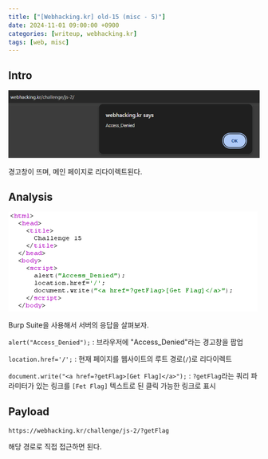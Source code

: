 ```yaml
---
title: ["[Webhacking.kr] old-15 (misc - 5)"]
date: 2024-11-01 09:00:00 +0900
categories: [writeup, webhacking.kr]
tags: [web, misc]
---
```

## Intro
![문제 설명](assets/img/writeup/webhacking.kr/old-15/recon.png)

경고창이 뜨며, 메인 페이지로 리다이렉트된다.

## Analysis
![문제 분석](assets/img/writeup/webhacking.kr/old-15/analysis.png)

Burp Suite을 사용해서 서버의 응답을 살펴보자.

`alert("Access_Denied");` : 브라우저에 "Access_Denied"라는 경고창을 팝업

`location.href='/';` : 현재 페이지를 웹사이트의 루트 경로(`/`)로 리다이렉트

`document.write("<a href=?getFlag>[Get Flag]</a>");` : `?getFlag`라는 쿼리 파라미터가 있는 링크를 `[Fet Flag]` 텍스트로 된 클릭 가능한 링크로 표시

## Payload
```
https://webhacking.kr/challenge/js-2/?getFlag
```

해당 경로로 직접 접근하면 된다.